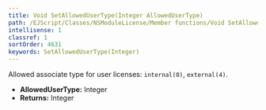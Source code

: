 ```yaml
---
title: Void SetAllowedUserType(Integer AllowedUserType)
path: /EJScript/Classes/NSModuleLicense/Member functions/Void SetAllowedUserType(Integer p_0)
intellisense: 1
classref: 1
sortOrder: 4631
keywords: SetAllowedUserType(Integer)
---
```



Allowed associate type for user licenses: `internal(0)`, `external(4)`.



* **AllowedUserType:** Integer
* **Returns:** Integer



